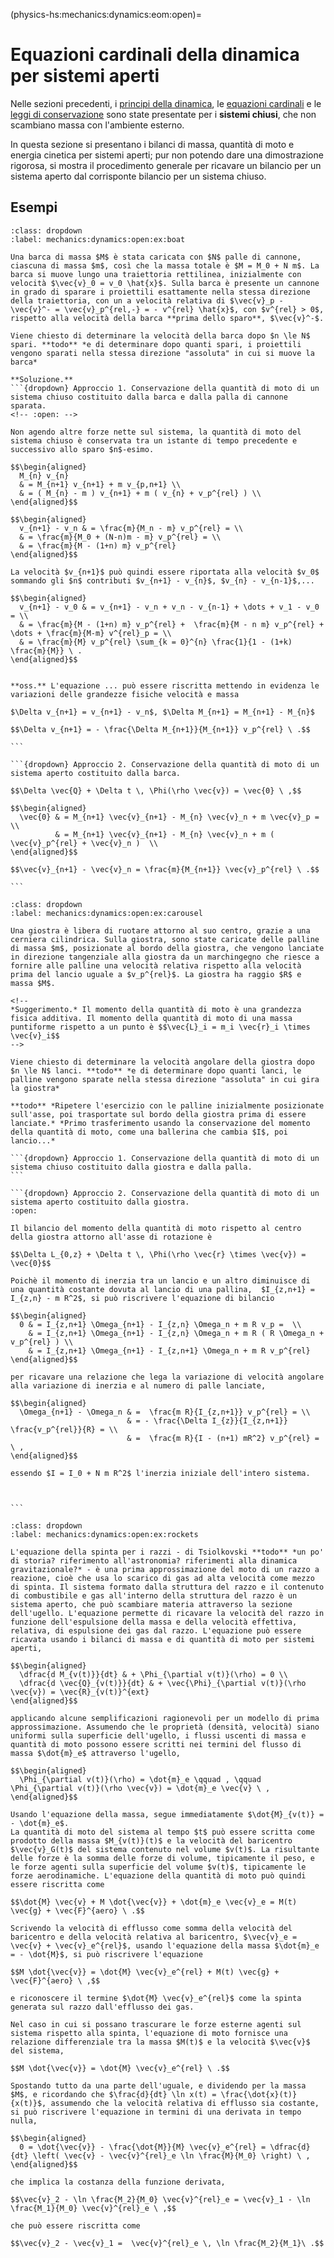 (physics-hs:mechanics:dynamics:eom:open)=
# Equazioni cardinali della dinamica per sistemi aperti

Nelle sezioni precedenti, i [principi della dinamica](physics-hs:mechanics:dynamics:eom), le [equazioni cardinali](physics-hs:mechanics:dynamics:eom) e le [leggi di conservazione](physics-hs:mechanics:dynamics:conservation) sono state presentate per i **sistemi chiusi**, che non scambiano massa con l'ambiente esterno.

In questa sezione si presentano i bilanci di massa, quantità di moto e energia cinetica per sistemi aperti; pur non potendo dare una dimostrazione rigorosa, si mostra il procedimento generale per ricavare un bilancio per un sistema aperto dal corrisponte bilancio per un sistema chiuso.





## Esempi
````{prf:example} Sistemi discreti - Moto di una barca per reazione
:class: dropdown
:label: mechanics:dynamics:open:ex:boat

Una barca di massa $M$ è stata caricata con $N$ palle di cannone, ciascuna di massa $m$, così che la massa totale è $M = M_0 + N m$. La barca si muove lungo una traiettoria rettilinea, inizialmente con velocità $\vec{v}_0 = v_0 \hat{x}$. Sulla barca è presente un cannone in grado di sparare i proiettili esattamente nella stessa direzione della traiettoria, con un a velocità relativa di $\vec{v}_p - \vec{v}^- = \vec{v}_p^{rel,-} = - v^{rel} \hat{x}$, con $v^{rel} > 0$, rispetto alla velocità della barca **prima dello sparo**, $\vec{v}^-$.

Viene chiesto di determinare la velocità della barca dopo $n \le N$ spari. **todo** *e di determinare dopo quanti spari, i proiettili vengono sparati nella stessa direzione "assoluta" in cui si muove la barca*

**Soluzione.**
```{dropdown} Approccio 1. Conservazione della quantità di moto di un sistema chiuso costituito dalla barca e dalla palla di cannone sparata.
<!-- :open: -->

Non agendo altre forze nette sul sistema, la quantità di moto del sistema chiuso è conservata tra un istante di tempo precedente e successivo allo sparo $n$-esimo.

$$\begin{aligned}
  M_{n} v_{n} 
  & = M_{n+1} v_{n+1} + m v_{p,n+1} \\
  & = ( M_{n} - m ) v_{n+1} + m ( v_{n} + v_p^{rel} ) \\
\end{aligned}$$

$$\begin{aligned}
  v_{n+1} - v_n & = \frac{m}{M_n - m} v_p^{rel} = \\
  & = \frac{m}{M_0 + (N-n)m - m} v_p^{rel} = \\
  & = \frac{m}{M - (1+n) m} v_p^{rel}
\end{aligned}$$

La velocità $v_{n+1}$ può quindi essere riportata alla velocità $v_0$ sommando gli $n$ contributi $v_{n+1} - v_{n}$, $v_{n} - v_{n-1}$,...

$$\begin{aligned}
  v_{n+1} - v_0 & = v_{n+1} - v_n + v_n - v_{n-1} + \dots + v_1 - v_0 = \\
  & = \frac{m}{M - (1+n) m} v_p^{rel} +  \frac{m}{M - n m} v_p^{rel} + \dots + \frac{m}{M-m} v^{rel}_p = \\
  & = \frac{m}{M} v_p^{rel} \sum_{k = 0}^{n} \frac{1}{1 - (1+k) \frac{m}{M}} \ .
\end{aligned}$$


**oss.** L'equazione ... può essere riscritta mettendo in evidenza le variazioni delle grandezze fisiche velocità e massa

$\Delta v_{n+1} = v_{n+1} - v_n$, $\Delta M_{n+1} = M_{n+1} - M_{n}$

$$\Delta v_{n+1} = - \frac{\Delta M_{n+1}}{M_{n+1}} v_p^{rel} \ .$$

```

```{dropdown} Approccio 2. Conservazione della quantità di moto di un sistema aperto costituito dalla barca.

$$\Delta \vec{Q} + \Delta t \, \Phi(\rho \vec{v}) = \vec{0} \ ,$$

$$\begin{aligned}
  \vec{0} & = M_{n+1} \vec{v}_{n+1} - M_{n} \vec{v}_n + m \vec{v}_p =  \\
          & = M_{n+1} \vec{v}_{n+1} - M_{n} \vec{v}_n + m ( \vec{v}_p^{rel} + \vec{v}_n )  \\
\end{aligned}$$

$$\vec{v}_{n+1} - \vec{v}_n = \frac{m}{M_{n+1}} \vec{v}_p^{rel} \ .$$

```

````
````{prf:example} Sistemi discreti - Moto di una giostra per reazione
:class: dropdown
:label: mechanics:dynamics:open:ex:carousel

Una giostra è libera di ruotare attorno al suo centro, grazie a una cerniera cilindrica. Sulla giostra, sono state caricate delle palline di massa $m$, posizionate al bordo della giostra, che vengono lanciate in direzione tangenziale alla giostra da un marchingegno che riesce a fornire alle palline una velocità relativa rispetto alla velocità prima del lancio uguale a $v_p^{rel}$. La giostra ha raggio $R$ e massa $M$.

<!--
*Suggerimento.* Il momento della quantità di moto è una grandezza fisica additiva. Il momento della quantità di moto di una massa puntiforme rispetto a un punto è $$\vec{L}_i = m_i \vec{r}_i \times \vec{v}_i$$
-->

Viene chiesto di determinare la velocità angolare della giostra dopo $n \le N$ lanci. **todo** *e di determinare dopo quanti lanci, le palline vengono sparate nella stessa direzione "assoluta" in cui gira la giostra*

**todo** *Ripetere l'esercizio con le palline inizialmente posizionate sull'asse, poi trasportate sul bordo della giostra prima di essere lanciate.* *Primo trasferimento usando la conservazione del momento della quantità di moto, come una ballerina che cambia $I$, poi lancio...*

```{dropdown} Approccio 1. Conservazione della quantità di moto di un sistema chiuso costituito dalla giostra e dalla palla.
```

```{dropdown} Approccio 2. Conservazione della quantità di moto di un sistema aperto costituito dalla giostra.
:open:

Il bilancio del momento della quantità di moto rispetto al centro della giostra attorno all'asse di rotazione è

$$\Delta L_{0,z} + \Delta t \, \Phi(\rho \vec{r} \times \vec{v}) = \vec{0}$$

Poichè il momento di inerzia tra un lancio e un altro diminuisce di una quantità costante dovuta al lancio di una pallina,  $I_{z,n+1} = I_{z,n} - m R^2$, si può riscrivere l'equazione di bilancio

$$\begin{aligned}
  0 & = I_{z,n+1} \Omega_{n+1} - I_{z,n} \Omega_n + m R v_p =  \\
    & = I_{z,n+1} \Omega_{n+1} - I_{z,n} \Omega_n + m R ( R \Omega_n + v_p^{rel} ) \\
    & = I_{z,n+1} \Omega_{n+1} - I_{z,n+1} \Omega_n + m R v_p^{rel}
\end{aligned}$$

per ricavare una relazione che lega la variazione di velocità angolare alla variazione di inerzia e al numero di palle lanciate,

$$\begin{aligned}
  \Omega_{n+1} - \Omega_n & =  \frac{m R}{I_{z,n+1}} v_p^{rel} = \\
                          & = - \frac{\Delta I_{z}}{I_{z,n+1}} \frac{v_p^{rel}}{R} = \\
                          & =  \frac{m R}{I - (n+1) mR^2} v_p^{rel} = \ ,
\end{aligned}$$

essendo $I = I_0 + N m R^2$ l'inerzia iniziale dell'intero sistema.



```

````

```{prf:example} Sistemi continui - Equazione della spinta per i razzi - Tsiolkovski
:class: dropdown
:label: mechanics:dynamics:open:ex:rockets

L'equazione della spinta per i razzi - di Tsiolkovski **todo** *un po' di storia? riferimento all'astronomia? riferimenti alla dinamica gravitazionale?* - è una prima approssimazione del moto di un razzo a reazione, cioè che usa lo scarico di gas ad alta velocità come mezzo di spinta. Il sistema formato dalla struttura del razzo e il contenuto di combustibile e gas all'interno della struttura del razzo è un sistema aperto, che può scambiare materia attraverso la sezione dell'ugello. L'equazione permette di ricavare la velocità del razzo in funzione dell'espulsione della massa e della velocità effettiva, relativa, di espulsione dei gas dal razzo. L'equazione può essere ricavata usando i bilanci di massa e di quantità di moto per sistemi aperti, 

$$\begin{aligned}
  \dfrac{d M_{v(t)}}{dt} & + \Phi_{\partial v(t)}(\rho) = 0 \\
  \dfrac{d \vec{Q}_{v(t)}}{dt} & + \vec{\Phi}_{\partial v(t)}(\rho \vec{v}) = \vec{R}_{v(t)}^{ext}
\end{aligned}$$

applicando alcune semplificazioni ragionevoli per un modello di prima approssimazione. Assumendo che le proprietà (densità, velocità) siano uniformi sulla superficie dell'ugello, i flussi uscenti di massa e quantità di moto possono essere scritti nei termini del flusso di massa $\dot{m}_e$ attraverso l'ugello,

$$\begin{aligned}
  \Phi_{\partial v(t)}(\rho) = \dot{m}_e \qquad , \qquad \Phi_{\partial v(t)}(\rho \vec{v}) = \dot{m}_e \vec{v} \ ,
\end{aligned}$$

Usando l'equazione della massa, segue immediatamente $\dot{M}_{v(t)} = - \dot{m}_e$.
La quantità di moto del sistema al tempo $t$ può essere scritta come prodotto della massa $M_{v(t)}(t)$ e la velocità del baricentro $\vec{v}_G(t)$ del sistema contenuto nel volume $v(t)$. La risultante delle forze è la somma delle forze di volume, tipicamente il peso, e le forze agenti sulla superficie del volume $v(t)$, tipicamente le forze aerodinamiche. L'equazione della quantità di moto può quindi essere riscritta come

$$\dot{M} \vec{v} + M \dot{\vec{v}} + \dot{m}_e \vec{v}_e = M(t) \vec{g} + \vec{F}^{aero} \ .$$

Scrivendo la velocità di efflusso come somma della velocità del baricentro e della velocità relativa al baricentro, $\vec{v}_e = \vec{v} + \vec{v}_e^{rel}$, usando l'equazione della massa $\dot{m}_e = - \dot{M}$, si può riscrivere l'equazione

$$M \dot{\vec{v}} = \dot{M} \vec{v}_e^{rel} + M(t) \vec{g} + \vec{F}^{aero} \ ,$$

e riconoscere il termine $\dot{M} \vec{v}_e^{rel}$ come la spinta generata sul razzo dall'efflusso dei gas.

Nel caso in cui si possano trascurare le forze esterne agenti sul sistema rispetto alla spinta, l'equazione di moto fornisce una relazione differenziale tra la massa $M(t)$ e la velocità $\vec{v}$ del sistema,

$$M \dot{\vec{v}} = \dot{M} \vec{v}_e^{rel} \ .$$

Spostando tutto da una parte dell'uguale, e dividendo per la massa $M$, e ricordando che $\frac{d}{dt} \ln x(t) = \frac{\dot{x}(t)}{x(t)}$, assumendo che la velocità relativa di efflusso sia costante, si può riscrivere l'equazione in termini di una derivata in tempo nulla,

$$\begin{aligned}
  0 = \dot{\vec{v}} - \frac{\dot{M}}{M} \vec{v}_e^{rel} = \dfrac{d}{dt} \left( \vec{v} - \vec{v}^{rel}_e \ln \frac{M}{M_0} \right) \ ,
\end{aligned}$$

che implica la costanza della funzione derivata,

$$\vec{v}_2 - \ln \frac{M_2}{M_0} \vec{v}^{rel}_e = \vec{v}_1 - \ln \frac{M_1}{M_0} \vec{v}^{rel}_e \ ,$$

che può essere riscritta come

$$\vec{v}_2 - \vec{v}_1 =  \vec{v}^{rel}_e \, \ln \frac{M_2}{M_1}\ .$$



```
